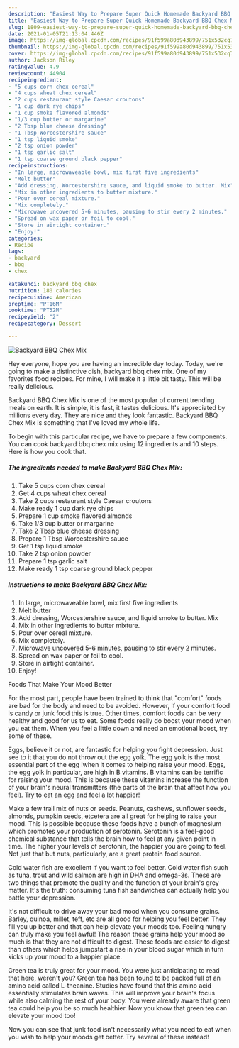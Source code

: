 ```yaml
---
description: "Easiest Way to Prepare Super Quick Homemade Backyard BBQ Chex Mix"
title: "Easiest Way to Prepare Super Quick Homemade Backyard BBQ Chex Mix"
slug: 1809-easiest-way-to-prepare-super-quick-homemade-backyard-bbq-chex-mix
date: 2021-01-05T21:13:04.446Z
image: https://img-global.cpcdn.com/recipes/91f599a80d943899/751x532cq70/backyard-bbq-chex-mix-recipe-main-photo.jpg
thumbnail: https://img-global.cpcdn.com/recipes/91f599a80d943899/751x532cq70/backyard-bbq-chex-mix-recipe-main-photo.jpg
cover: https://img-global.cpcdn.com/recipes/91f599a80d943899/751x532cq70/backyard-bbq-chex-mix-recipe-main-photo.jpg
author: Jackson Riley
ratingvalue: 4.9
reviewcount: 44904
recipeingredient:
- "5 cups corn chex cereal"
- "4 cups wheat chex cereal"
- "2 cups restaurant style Caesar croutons"
- "1 cup dark rye chips"
- "1 cup smoke flavored almonds"
- "1/3 cup butter or margarine"
- "2 Tbsp blue cheese dressing"
- "1 Tbsp Worcestershire sauce"
- "1 tsp liquid smoke"
- "2 tsp onion powder"
- "1 tsp garlic salt"
- "1 tsp coarse ground black pepper"
recipeinstructions:
- "In large, microwaveable bowl, mix first five ingredients"
- "Melt butter"
- "Add dressing, Worcestershire sauce, and liquid smoke to butter. Mix"
- "Mix in other ingredients to butter mixture."
- "Pour over cereal mixture."
- "Mix completely."
- "Microwave uncovered 5-6 minutes, pausing to stir every 2 minutes."
- "Spread on wax paper or foil to cool."
- "Store in airtight container."
- "Enjoy!"
categories:
- Recipe
tags:
- backyard
- bbq
- chex

katakunci: backyard bbq chex 
nutrition: 180 calories
recipecuisine: American
preptime: "PT16M"
cooktime: "PT52M"
recipeyield: "2"
recipecategory: Dessert

---
```



![Backyard BBQ Chex Mix](https://img-global.cpcdn.com/recipes/91f599a80d943899/751x532cq70/backyard-bbq-chex-mix-recipe-main-photo.jpg)

Hey everyone, hope you are having an incredible day today. Today, we're going to make a distinctive dish, backyard bbq chex mix. One of my favorites food recipes. For mine, I will make it a little bit tasty. This will be really delicious.

Backyard BBQ Chex Mix is one of the most popular of current trending meals on earth. It is simple, it is fast, it tastes delicious. It's appreciated by millions every day. They are nice and they look fantastic. Backyard BBQ Chex Mix is something that I've loved my whole life.




To begin with this particular recipe, we have to prepare a few components. You can cook backyard bbq chex mix using 12 ingredients and 10 steps. Here is how you cook that.

<!--inarticleads1-->

##### The ingredients needed to make Backyard BBQ Chex Mix:

1. Take 5 cups corn chex cereal
1. Get 4 cups wheat chex cereal
1. Take 2 cups restaurant style Caesar croutons
1. Make ready 1 cup dark rye chips
1. Prepare 1 cup smoke flavored almonds
1. Take 1/3 cup butter or margarine
1. Take 2 Tbsp blue cheese dressing
1. Prepare 1 Tbsp Worcestershire sauce
1. Get 1 tsp liquid smoke
1. Take 2 tsp onion powder
1. Prepare 1 tsp garlic salt
1. Make ready 1 tsp coarse ground black pepper




<!--inarticleads2-->

##### Instructions to make Backyard BBQ Chex Mix:

1. In large, microwaveable bowl, mix first five ingredients
1. Melt butter
1. Add dressing, Worcestershire sauce, and liquid smoke to butter. Mix
1. Mix in other ingredients to butter mixture.
1. Pour over cereal mixture.
1. Mix completely.
1. Microwave uncovered 5-6 minutes, pausing to stir every 2 minutes.
1. Spread on wax paper or foil to cool.
1. Store in airtight container.
1. Enjoy!




Foods That Make Your Mood Better


For the most part, people have been trained to think that "comfort" foods are bad for the body and need to be avoided. However, if your comfort food is candy or junk food this is true. Other times, comfort foods can be very healthy and good for us to eat. Some foods really do boost your mood when you eat them. When you feel a little down and need an emotional boost, try some of these.

Eggs, believe it or not, are fantastic for helping you fight depression. Just see to it that you do not throw out the egg yolk. The egg yolk is the most essential part of the egg iwhen it comes to helping raise your mood. Eggs, the egg yolk in particular, are high in B vitamins. B vitamins can be terrific for raising your mood. This is because these vitamins increase the function of your brain's neural transmitters (the parts of the brain that affect how you feel). Try to eat an egg and feel a lot happier!

Make a few trail mix of nuts or seeds. Peanuts, cashews, sunflower seeds, almonds, pumpkin seeds, etcetera are all great for helping to raise your mood. This is possible because these foods have a bunch of magnesium which promotes your production of serotonin. Serotonin is a feel-good chemical substance that tells the brain how to feel at any given point in time. The higher your levels of serotonin, the happier you are going to feel. Not just that but nuts, particularly, are a great protein food source.

Cold water fish are excellent if you want to feel better. Cold water fish such as tuna, trout and wild salmon are high in DHA and omega-3s. These are two things that promote the quality and the function of your brain's grey matter. It's the truth: consuming tuna fish sandwiches can actually help you battle your depression. 

It's not difficult to drive away your bad mood when you consume grains. Barley, quinoa, millet, teff, etc are all good for helping you feel better. They fill you up better and that can help elevate your moods too. Feeling hungry can truly make you feel awful! The reason these grains help your mood so much is that they are not difficult to digest. These foods are easier to digest than others which helps jumpstart a rise in your blood sugar which in turn kicks up your mood to a happier place.

Green tea is truly great for your mood. You were just anticipating to read that here, weren't you? Green tea has been found to be packed full of an amino acid called L-theanine. Studies have found that this amino acid essentially stimulates brain waves. This will improve your brain's focus while also calming the rest of your body. You were already aware that green tea could help you be so much healthier. Now you know that green tea can elevate your mood too!

Now you can see that junk food isn't necessarily what you need to eat when you wish to help your moods get better. Try several of these instead!

